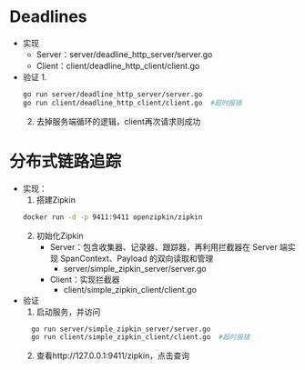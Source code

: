 # Deadlines
* 实现
  + Server：server/deadline_http_server/server.go
  + Client：client/deadline_http_client/client.go
* 验证
  1. 
  ```bash
  go run server/deadline_http_server/server.go
  go run client/deadline_http_client/client.go  #超时报错
  ```
  2. 去掉服务端循环的逻辑，client再次请求则成功

# 分布式链路追踪
* 实现：
  1. 搭建Zipkin
    ```bash
    docker run -d -p 9411:9411 openzipkin/zipkin
    ```
  2. 初始化Zipkin
     + Server：包含收集器、记录器、跟踪器，再利用拦截器在 Server 端实现 SpanContext、Payload 的双向读取和管理
       - server/simple_zipkin_server/server.go
     + Client：实现拦截器
       - client/simple_zipkin_client/client.go 
* 验证
  1. 启动服务，并访问
  ```bash
    go run server/simple_zipkin_server/server.go
    go run client/simple_zipkin_client/client.go  #超时报错
  ```
  2. 查看http://127.0.0.1:9411/zipkin，点击查询